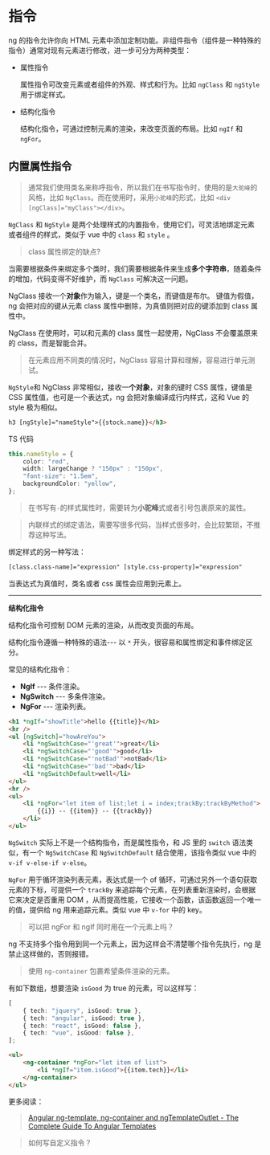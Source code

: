 # 指令

ng 的指令允许你向 HTML 元素中添加定制功能。非组件指令（组件是一种特殊的指令）通常对现有元素进行修改，进一步可分为两种类型：

- 属性指令

  属性指令可改变元素或者组件的外观、样式和行为。比如 `ngClass` 和 `ngStyle` 用于绑定样式。

- 结构化指令

  结构化指令，可通过控制元素的渲染，来改变页面的布局。比如 `ngIf` 和 `ngFor`。

## 内置属性指令

> 通常我们使用类名来称呼指令，所以我们在书写指令时，使用的是`大驼峰`的风格，比如 `NgClass`。而在使用时，采用`小驼峰`的形式，比如 `<div [ngClass]="myClass"></div>`。

`NgClass` 和 `NgStyle` 是两个处理样式的内置指令，使用它们，可灵活地绑定元素或者组件的样式，类似于 vue 中的 `class` 和 `style` 。

> class 属性绑定的缺点?

当需要根据条件来绑定多个类时，我们需要根据条件来生成**多个字符串**，随着条件的增加，代码变得不好维护，而 `NgClass` 可解决这一问题。

NgClass 接收一个**对象**作为输入，键是一个类名，而键值是布尔。 键值为假值， ng 会把对应的键从元素 class 属性中删除，为真值则把对应的键添加到 class 属性中。

NgClass 在使用时，可以和元素的 class 属性一起使用，NgClass 不会覆盖原来的 class，而是智能合并。

> 在元素应用不同类的情况时，NgClass 容易计算和理解，容易进行单元测试。

`NgStyle`和 NgClass 非常相似，接收一**个对象**，对象的键时 CSS 属性，键值是 CSS 属性值，也可是一个表达式，ng 会把对象编译成行内样式，这和 Vue 的 style 极为相似。

```html
h3 [ngStyle]="nameStyle">{{stock.name}}</h3>
```

TS 代码

```ts
this.nameStyle = {
	color: "red",
	width: largeChange ? "150px" : "150px",
	"font-size": "1.5em",
	backgroundColor: "yellow",
};
```

> 在书写有`-`的样式属性时，需要转为**小驼峰**式或者引号包裹原来的属性。

> 内联样式的绑定语法，需要写很多代码，当样式很多时，会比较繁琐，不推荐这种写法。

绑定样式的另一种写法：

```html
[class.class-name]="expression" [style.css-property]="expression"
```

当表达式为真值时，类名或者 css 属性会应用到元素上。

---

**结构化指令**

结构化指令可控制 DOM 元素的渲染，从而改变页面的布局。

结构化指令遵循一种特殊的语法--- 以 `*` 开头，很容易和属性绑定和事件绑定区分。

常见的结构化指令：

- **NgIf** --- 条件渲染。
- **NgSwitch** --- 多条件渲染。
- **NgFor** --- 渲染列表。

```html
<h1 *ngIf="showTitle">hello {{title}}</h1>
<hr />
<ul [ngSwitch]="howAreYou">
	<li *ngSwitchCase="'great'">great</li>
	<li *ngSwitchCase="'good'">good</li>
	<li *ngSwitchCase="'notBad'">notBad</li>
	<li *ngSwitchCase="'bad'">bad</li>
	<li *ngSwitchDefault>well</li>
</ul>
<hr />
<ul>
	<li *ngFor="let item of list;let i = index;trackBy:trackByMethod">
		{{i}} -- {{item}} -- {{trackBy}}
	</li>
</ul>
```

`NgSwitch` 实际上不是一个结构指令，而是属性指令，和 JS 里的 `switch` 语法类似，有一个 `NgSwitchCase` 和 `NgSwitchDefault` 结合使用，该指令类似 vue 中的 `v-if v-else-if v-else`。

`NgFor` 用于循环渲染列表元素，表达式是一个 of 循环，可通过另外一个语句获取元素的下标，可提供一个 `trackBy` 来追踪每个元素，在列表重新渲染时，会根据它来决定是否重用 DOM ，从而提高性能，它接收一个函数，该函数返回一个唯一的值，提供给 ng 用来追踪元素。类似 vue 中 `v-for` 中的 key。

> 可以把 ngFor 和 ngIf 同时用在一个元素上吗？

ng 不支持多个指令用到同一个元素上，因为这样会不清楚哪个指令先执行，ng 是禁止这样做的，否则报错。

> 使用 `ng-container` 包裹希望条件渲染的元素。

有如下数组，想要渲染 `isGood` 为 true 的元素，可以这样写：

```ts
[
	{ tech: "jquery", isGood: true },
	{ tech: "angular", isGood: true },
	{ tech: "react", isGood: false },
	{ tech: "vue", isGood: false },
];
```

```html
<ul>
	<ng-container *ngFor="let item of list">
		<li *ngIf="item.isGood">{{item.tech}}</li>
	</ng-container>
</ul>
```

更多阅读：

> [Angular ng-template, ng-container and ngTemplateOutlet - The Complete Guide To Angular Templates](https://blog.angular-university.io/angular-ng-template-ng-container-ngtemplateoutlet/)

<!--TODO  -->

> 如何写自定义指令？
